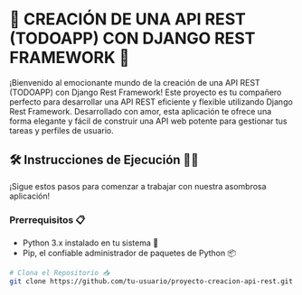 # 🚀 CREACIÓN DE UNA API REST (TODOAPP) CON DJANGO REST FRAMEWORK 📝

¡Bienvenido al emocionante mundo de la creación de una API REST (TODOAPP) con Django Rest Framework! Este proyecto es tu compañero perfecto para desarrollar una API REST eficiente y flexible utilizando Django Rest Framework. Desarrollado con amor, esta aplicación te ofrece una forma elegante y fácil de construir una API web potente para gestionar tus tareas y perfiles de usuario.

## 🛠️ Instrucciones de Ejecución 🏃‍♂️

¡Sigue estos pasos para comenzar a trabajar con nuestra asombrosa aplicación!

### Prerrequisitos 📋

- Python 3.x instalado en tu sistema 🐍
- Pip, el confiable administrador de paquetes de Python 📦

```bash
# Clona el Repositorio 📥
git clone https://github.com/tu-usuario/proyecto-creacion-api-rest.git

